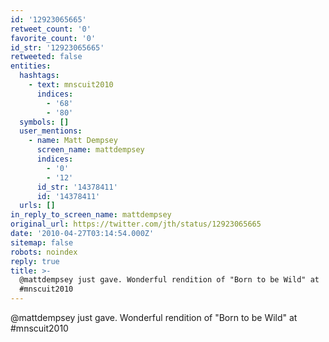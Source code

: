 ```yaml
---
id: '12923065665'
retweet_count: '0'
favorite_count: '0'
id_str: '12923065665'
retweeted: false
entities:
  hashtags:
    - text: mnscuit2010
      indices:
        - '68'
        - '80'
  symbols: []
  user_mentions:
    - name: Matt Dempsey
      screen_name: mattdempsey
      indices:
        - '0'
        - '12'
      id_str: '14378411'
      id: '14378411'
  urls: []
in_reply_to_screen_name: mattdempsey
original_url: https://twitter.com/jth/status/12923065665
date: '2010-04-27T03:14:54.000Z'
sitemap: false
robots: noindex
reply: true
title: >-
  @mattdempsey just gave. Wonderful rendition of "Born to be Wild" at
  #mnscuit2010
---
```


@mattdempsey just gave. Wonderful rendition of "Born to be Wild" at #mnscuit2010